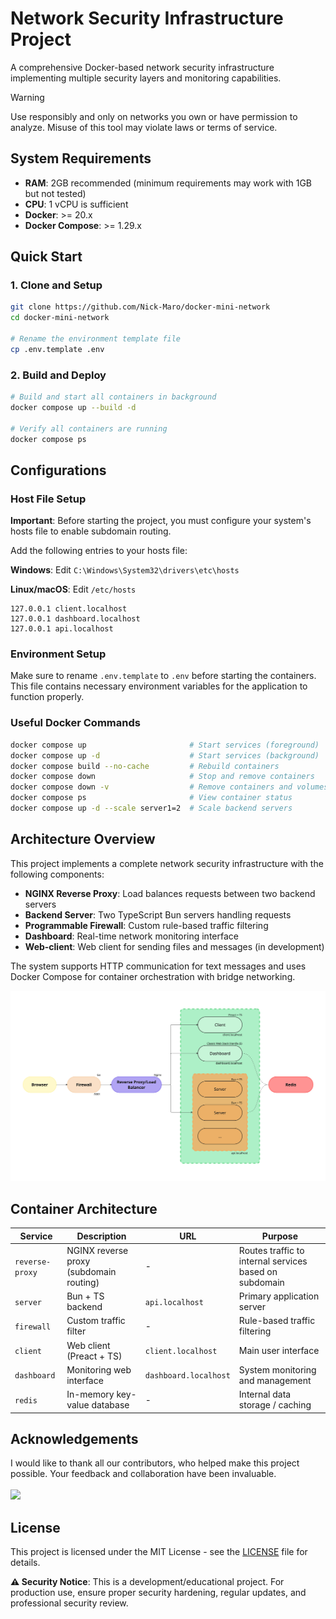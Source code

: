 # Network Security Infrastructure Project
A comprehensive Docker-based network security infrastructure implementing multiple security layers and monitoring capabilities.

> [!WARNING]  
> Use responsibly and only on networks you own or have permission to analyze. Misuse of this tool may violate laws or terms of service.

## System Requirements
- **RAM**: 2GB recommended (minimum requirements may work with 1GB but not tested)
- **CPU**: 1 vCPU is sufficient
- **Docker**: >= 20.x
- **Docker Compose**: >= 1.29.x

## Quick Start
### 1. Clone and Setup
```bash
git clone https://github.com/Nick-Maro/docker-mini-network
cd docker-mini-network

# Rename the environment template file
cp .env.template .env
```

### 2. Build and Deploy
```bash
# Build and start all containers in background
docker compose up --build -d

# Verify all containers are running
docker compose ps
```

## Configurations
### Host File Setup
**Important**: Before starting the project, you must configure your system's hosts file to enable subdomain routing.

Add the following entries to your hosts file:

**Windows**: Edit `C:\Windows\System32\drivers\etc\hosts`

**Linux/macOS**: Edit `/etc/hosts`

```plaintext
127.0.0.1 client.localhost
127.0.0.1 dashboard.localhost
127.0.0.1 api.localhost
```

### Environment Setup
Make sure to rename `.env.template` to `.env` before starting the containers. This file contains necessary environment variables for the application to function properly.

### Useful Docker Commands
```bash
docker compose up                       # Start services (foreground)
docker compose up -d                    # Start services (background)
docker compose build --no-cache         # Rebuild containers
docker compose down                     # Stop and remove containers
docker compose down -v                  # Remove containers and volumes
docker compose ps                       # View container status
docker compose up -d --scale server1=2  # Scale backend servers
```

## Architecture Overview
This project implements a complete network security infrastructure with the following components:
- **NGINX Reverse Proxy**: Load balances requests between two backend servers
- **Backend Server**: Two TypeScript Bun servers handling requests
- **Programmable Firewall**: Custom rule-based traffic filtering
- **Dashboard**: Real-time network monitoring interface
- **Web-client**: Web client for sending files and messages (in development)

The system supports HTTP communication for text messages and uses Docker Compose for container orchestration with bridge networking.

![Network Graph](graph.jpg)

## Container Architecture
| Service         | Description                             | URL                   | Purpose                                                |
| --------------- | --------------------------------------- | --------------------- | ------------------------------------------------------ |
| `reverse-proxy` | NGINX reverse proxy (subdomain routing) | -                     | Routes traffic to internal services based on subdomain |
| `server`        | Bun + TS backend                        | `api.localhost`       | Primary application server                             |
| `firewall`      | Custom traffic filter                   | -                     | Rule-based traffic filtering                           |
| `client`        | Web client (Preact + TS)                | `client.localhost`    | Main user interface                                    |
| `dashboard`     | Monitoring web interface                | `dashboard.localhost` | System monitoring and management                       |
| `redis`         | In-memory key-value database            | -                     | Internal data storage / caching                        |

## Acknowledgements

I would like to thank all our contributors, who helped make this project possible. Your feedback and collaboration have been invaluable.
<br>
<br>
<a href="https://github.com/Nick-Maro/DockerChat/graphs/contributors">
  <img src="https://contrib.rocks/image?repo=Nick-Maro/DockerChat" />
</a>

## License
This project is licensed under the MIT License - see the [LICENSE](LICENSE) file for details.

**⚠️ Security Notice**: This is a development/educational project. For production use, ensure proper security hardening, regular updates, and professional security review.